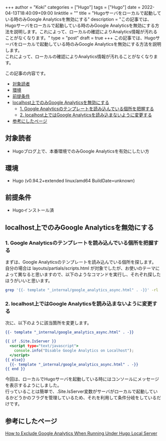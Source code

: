 +++
author = "Koki"
categories = ["Hugo"]
tags = ["Hugo"]
date = 2022-04-13T18:40:09+09:00
linktitle = ""
title = "Hugoサーバをローカルで起動している時のみGoogle Analyticsを無効にする"
description = "この記事では、Hugoサーバをローカルで起動している時のみGoogle Analyticsを無効にする方法を説明します。これによって、ローカルの確認によりAnalytics情報が汚れることがなくなります。"
type = "post"
draft = true
+++
この記事では、Hugoサーバをローカルで起動している時のみGoogle Analyticsを無効にする方法を説明します。  
これによって、ローカルの確認によりAnalytics情報が汚れることがなくなります。

この記事の内容です。
<!-- START doctoc generated TOC please keep comment here to allow auto update -->
<!-- DON'T EDIT THIS SECTION, INSTEAD RE-RUN doctoc TO UPDATE -->


- <font color="#1111cc">[対象読者](#%E5%AF%BE%E8%B1%A1%E8%AA%AD%E8%80%85)</font>
- <font color="#1111cc">[環境](#%E7%92%B0%E5%A2%83)</font>
- <font color="#1111cc">[前提条件](#%E5%89%8D%E6%8F%90%E6%9D%A1%E4%BB%B6)</font>
- <font color="#1111cc">[localhost上でのみGoogle Analyticsを無効にする](#localhost%E4%B8%8A%E3%81%A7%E3%81%AE%E3%81%BFgoogle-analytics%E3%82%92%E7%84%A1%E5%8A%B9%E3%81%AB%E3%81%99%E3%82%8B)</font>
  - <font color="#1111cc">[1. Google Analyticsのテンプレートを読み込んでいる個所を把握する](#1-google-analytics%E3%81%AE%E3%83%86%E3%83%B3%E3%83%97%E3%83%AC%E3%83%BC%E3%83%88%E3%82%92%E8%AA%AD%E3%81%BF%E8%BE%BC%E3%82%93%E3%81%A7%E3%81%84%E3%82%8B%E5%80%8B%E6%89%80%E3%82%92%E6%8A%8A%E6%8F%A1%E3%81%99%E3%82%8B)</font>
  - <font color="#1111cc">[2. localhost上ではGoogle Analyticsを読み込まないように変更する](#2-localhost%E4%B8%8A%E3%81%A7%E3%81%AFgoogle-analytics%E3%82%92%E8%AA%AD%E3%81%BF%E8%BE%BC%E3%81%BE%E3%81%AA%E3%81%84%E3%82%88%E3%81%86%E3%81%AB%E5%A4%89%E6%9B%B4%E3%81%99%E3%82%8B)</font>
- <font color="#1111cc">[参考にしたページ](#%E5%8F%82%E8%80%83%E3%81%AB%E3%81%97%E3%81%9F%E3%83%9A%E3%83%BC%E3%82%B8)</font>

<!-- END doctoc generated TOC please keep comment here to allow auto update -->


## 対象読者
- Hugoブログ上で、本番環境でのみGoogle Analyticsを有効にしたい方


## 環境
- Hugo (v0.94.2+extended linux/amd64 BuildDate=unknown)


## 前提条件
- Hugoインストール済


## localhost上でのみGoogle Analyticsを無効にする
### 1. Google Analyticsのテンプレートを読み込んでいる個所を把握する
まずは、Google Analyticsのテンプレートを読み込んでいる個所を探します。  
自分の場合は layouts/partials/scripts.html が対象でしたが、お使いのテーマによって異なると思いますので、以下のようなコマンドを実行し、それぞれ探したほうがいいと思います。
```sh
grep '{{- template "_internal/google_analytics_async.html" . -}}' -rl .
```

### 2. localhost上ではGoogle Analyticsを読み込まないように変更する
次に、以下のように該当箇所を変更します。
```html:変更前.html
{{- template "_internal/google_analytics_async.html" . -}}
```

```html:変更後.html
{{ if .Site.IsServer }}
  <script type="text/javascript">
    console.info("Disable Google Analytics on Localhost");
  </script>
{{ else}}
  {{- template "_internal/google_analytics_async.html" . -}}
{{ end }}
```

今回は、ローカルでHugoサーバを起動している時にはコンソールにメッセージを表示するようにしました。  
行っていることは簡単で、.Site.IsServer変数がサーバがローカルで起動しているかどうかのフラグを管理しているため、それを利用して条件分岐をしているだけです。


## 参考にしたページ
<font color="#1111cc"><a href="https://discourse.gohugo.io/t/how-to-exclude-google-analytics-when-running-under-hugo-local-server/6092/32" target="_blank">How to Exclude Google Analytics When Running Under Hugo Local Server</a></font>  
